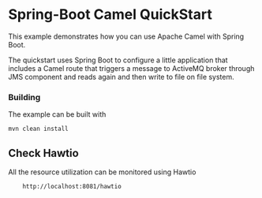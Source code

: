 # Spring-Boot Camel QuickStart

This example demonstrates how you can use Apache Camel with Spring Boot.

The quickstart uses Spring Boot to configure a little application that includes a Camel route that triggers a message to ActiveMQ broker through JMS component and reads again and then write to file on file system.

### Building

The example can be built with

    mvn clean install

## Check Hawtio

All the resource utilization can be monitored using Hawtio

```
    http://localhost:8081/hawtio
```